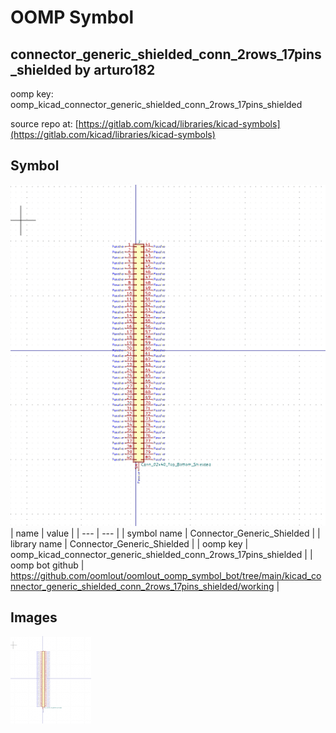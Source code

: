 # OOMP Symbol  
## connector_generic_shielded_conn_2rows_17pins_shielded  by arturo182  
  
oomp key: oomp_kicad_connector_generic_shielded_conn_2rows_17pins_shielded  
  
source repo at: [https://gitlab.com/kicad/libraries/kicad-symbols](https://gitlab.com/kicad/libraries/kicad-symbols)  
## Symbol  
  
[![working.png](working_600.png)](working.png)  
| name | value | 
| --- | --- | 
| symbol name | Connector_Generic_Shielded | 
| library name | Connector_Generic_Shielded | 
| oomp key | oomp_kicad_connector_generic_shielded_conn_2rows_17pins_shielded | 
| oomp bot github | https://github.com/oomlout/oomlout_oomp_symbol_bot/tree/main/kicad_connector_generic_shielded_conn_2rows_17pins_shielded/working | 
## Images  
  
[![working.png](working_140.png)](working.png)  
